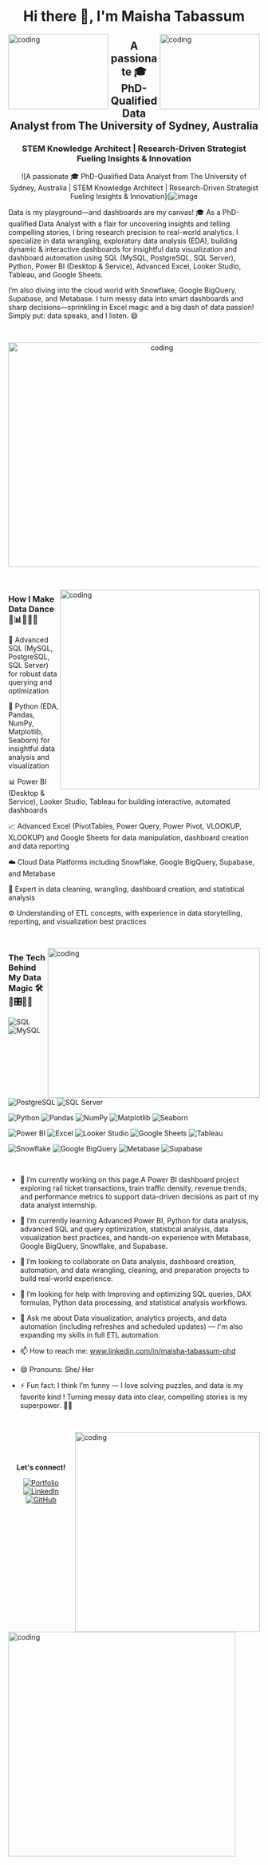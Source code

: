 <div align="center">

# Hi there 👋, I'm Maisha Tabassum

</div>


<img align="right" alt="coding" width="200" height="150" src="https://msblogs.thesourcemediaassets.com/sites/73/2020/07/open-data-map.gif">

<img align="left" alt="coding" width="200" height="150" src="https://msblogs.thesourcemediaassets.com/sites/5/2020/04/HEaderGIFOpenData.gif">


<div align="center">

## A passionate 🎓 PhD-Qualified Data Analyst from The University of Sydney, Australia  
### STEM Knowledge Architect | Research-Driven Strategist Fueling Insights & Innovation

![A passionate 🎓 PhD-Qualified Data Analyst from The University of Sydney, Australia | STEM Knowledge Architect | Research-Driven Strategist Fueling Insights & Innovation](![image](https://github.com/user-attachments/assets/613c3d64-8e4f-47a8-a539-4892af770a70)

</div>

 

Data is my playground—and dashboards are my canvas! 🎓 As a PhD-qualified Data Analyst with a flair for uncovering insights and telling compelling stories, I bring research precision to real-world analytics. I specialize in data wrangling, exploratory data analysis (EDA), building dynamic & interactive dashboards for insightful data visualization and dashboard automation using SQL (MySQL, PostgreSQL, SQL Server), Python, Power BI (Desktop & Service), Advanced Excel, Looker Studio, Tableau, and Google Sheets.

I’m also diving into the cloud world with Snowflake, Google BigQuery, Supabase, and Metabase. I turn messy data into smart dashboards and sharp decisions—sprinkling in Excel magic and a big dash of data passion! Simply put: data speaks, and I listen. 😄

&nbsp;

<p align="center">
  <img alt="coding" width="600" height="450" src="https://media.licdn.com/dms/image/v2/D5612AQHSMS0TGgRL3g/article-cover_image-shrink_720_1280/article-cover_image-shrink_720_1280/0/1723062158785?e=2147483647&v=beta&t=-NpTOuDwsn9GMBGM6D_kIaqdMuXXJwczHM4k-M5lMIQ">
</p>


&nbsp;

<img align="right" alt="coding" width="400" height="400" src="https://miro.medium.com/v2/resize:fit:944/0*F4t8-xz-b98ZcvEH.gif">


### How I Make Data Dance 💃📊✨🎯🚀

💾 Advanced SQL (MySQL, PostgreSQL, SQL Server) for robust data querying and optimization  

🐍 Python (EDA, Pandas, NumPy, Matplotlib, Seaborn) for insightful data analysis and visualization  

📊 Power BI (Desktop & Service), Looker Studio, Tableau for building interactive, automated dashboards  

📈 Advanced Excel (PivotTables, Power Query, Power Pivot, VLOOKUP, XLOOKUP) and Google Sheets for data manipulation, dashboard creation and data reporting  

☁️ Cloud Data Platforms including Snowflake, Google BigQuery, Supabase, and Metabase  

🧹 Expert in data cleaning, wrangling, dashboard creation, and statistical analysis  

⚙️ Understanding of ETL concepts, with experience in data storytelling, reporting, and visualization best practices


&nbsp;


<img align="right" alt="coding" width="425" height="300" src="https://exceltable.com/en/templates/images/template6-1.gif"> 

### The Tech Behind My Data Magic 🛠️🎩🎛️🎇💫

![SQL](https://img.shields.io/badge/SQL-316192?style=for-the-badge&logo=sql&logoColor=white)
![MySQL](https://img.shields.io/badge/MySQL-00758F?style=for-the-badge&logo=mysql&logoColor=white)
![PostgreSQL](https://img.shields.io/badge/PostgreSQL-336791?style=for-the-badge&logo=postgresql&logoColor=white)
![SQL Server](https://img.shields.io/badge/SQL_Server-CC2927?style=for-the-badge&logo=microsoft-sql-server&logoColor=white)

![Python](https://img.shields.io/badge/Python-3776AB?style=for-the-badge&logo=python&logoColor=white)
![Pandas](https://img.shields.io/badge/Pandas-150458?style=for-the-badge&logo=pandas&logoColor=white)
![NumPy](https://img.shields.io/badge/NumPy-013243?style=for-the-badge&logo=NumPy&logoColor=white)
![Matplotlib](https://img.shields.io/badge/Matplotlib-11557C?style=for-the-badge&logo=matplotlib&logoColor=white)
![Seaborn](https://img.shields.io/badge/Seaborn-1A1A1A?style=for-the-badge&logo=seaborn&logoColor=white)

![Power BI](https://img.shields.io/badge/Power_BI-F2C811?style=for-the-badge&logo=microsoft-power-bi&logoColor=black)
![Excel](https://img.shields.io/badge/Microsoft_Excel-217346?style=for-the-badge&logo=microsoft-excel&logoColor=white)
![Looker Studio](https://img.shields.io/badge/Looker_Studio-FF5F18?style=for-the-badge&logo=google&logoColor=white)
![Google Sheets](https://img.shields.io/badge/Google_Sheets-0F9D58?style=for-the-badge&logo=google-sheets&logoColor=white)
![Tableau](https://img.shields.io/badge/Tableau-E97627?style=for-the-badge&logo=tableau&logoColor=white)

![Snowflake](https://img.shields.io/badge/Snowflake-0099E5?style=for-the-badge&logo=snowflake&logoColor=white)
![Google BigQuery](https://img.shields.io/badge/Google_BigQuery-4285F4?style=for-the-badge&logo=google-bigquery&logoColor=white)
![Metabase](https://img.shields.io/badge/Metabase-2D3640?style=for-the-badge&logo=metabase&logoColor=white)
![Supabase](https://img.shields.io/badge/Supabase-3ECF8E?style=for-the-badge&logo=supabase&logoColor=white)



&nbsp;

- 🔭 I’m currently working on this page.A Power BI dashboard project exploring rail ticket transactions, train traffic density, revenue trends, and performance metrics to support data-driven decisions as part of my data analyst internship.
  
- 🌱 I’m currently learning Advanced Power BI, Python for data analysis, advanced SQL and query optimization, statistical analysis, data visualization best practices, and hands-on experience with Metabase, Google BigQuery, Snowflake, and Supabase.
  
- 👯 I’m looking to collaborate on Data analysis, dashboard creation, automation, and data wrangling, cleaning, and preparation projects to build real-world experience.
  
- 🤔 I’m looking for help with Improving and optimizing SQL queries, DAX formulas, Python data processing, and statistical analysis workflows.
  
- 💬 Ask me about Data visualization, analytics projects, and data automation (including refreshes and scheduled updates) — I'm also expanding my skills in full ETL automation.
  
- 📫 How to reach me: www.linkedin.com/in/maisha-tabassum-phd
  
- 😄 Pronouns: She/ Her
  
- ⚡ Fun fact: I think I’m funny — I love solving puzzles, and data is my favorite kind ! Turning messy data into clear, compelling stories is my superpower. 💃😄
  

&nbsp;


<img align="right" alt="coding" width="370" height="400" src="https://www.firstinsight.com/hubfs/data_is_the_new_oil.png">


<img align="left" alt="coding" width="455" height="450" src="https://www.arkatechture.com/hs-fs/hubfs/Pyramid-new.gif?width=481&name=Pyramid-new.gif">


&nbsp;

&nbsp;


<p align="center"><strong>Let's connect!</strong></p>

<p align="center">
 
 
  <a href="https://yourwebsite.com" target="_blank">
    <img src="https://img.shields.io/badge/My--Portfolio-4285F4?style=for-the-badge&logo=icloud&logoColor=white" alt="Portfolio">
  </a>
   <a href="https://www.linkedin.com/in/YOUR-LINKEDIN/" target="_blank">
    <img src="https://img.shields.io/badge/LinkedIn-0A66C2?style=for-the-badge&logo=linkedin&logoColor=white" alt="LinkedIn">
  </a>
 
   <a href="https://github.com/Dr-MTabassum" target="_blank">
    <img src="https://img.shields.io/badge/GitHub-181717?style=for-the-badge&logo=github&logoColor=white" alt="GitHub">
  </a>

</p>



 

